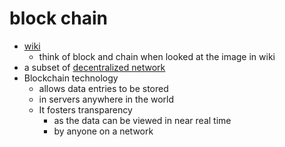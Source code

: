 # block chain

- [wiki](https://en.wikipedia.org/wiki/Blockchain)
     - think of block and chain when looked at the image in wiki
- a subset of [decentralized network](decentralized-network)
- Blockchain technology
     - allows data entries to be stored
     - in servers anywhere in the world
     - It fosters transparency
          - as the data can be viewed in near real time
          - by anyone on a network
